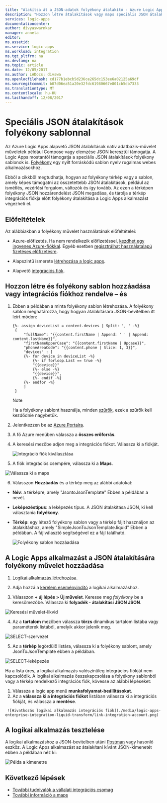 ```yaml
---
title: "Alakítsa át a JSON-adatok folyékony átalakító - Azure Logic Apps |} Microsoft Docs"
description: "Hozzon létre átalakítások vagy maps speciális JSON átalakítások Logic Apps és folyékony sablon használatával."
services: logic-apps
documentationcenter: 
author: divyaswarnkar
manager: anneta
editor: 
ms.assetid: 
ms.service: logic-apps
ms.workload: integration
ms.tgt_pltfrm: na
ms.devlang: na
ms.topic: article
ms.date: 12/05/2017
ms.author: LADocs; divswa
ms.openlocfilehash: cd177b1ebcb5d236ce265dc153ee6a02125a69df
ms.sourcegitcommit: b07d06ea51a20e32fdc61980667e801cb5db7333
ms.translationtype: MT
ms.contentlocale: hu-HU
ms.lasthandoff: 12/08/2017
---
```

# <a name="advanced-json-transformations-using-liquid-template"></a>Speciális JSON átalakítások folyékony sablonnal
Az Azure Logic Apps alapvető JSON átalakítások natív adatbázis-művelet műveletek például Compose vagy elemzése JSON keresztül támogatja. A Logic Apps mostantól támogatja a speciális JSON átalakítások folyékony sablonok is. [Folyékony](https://shopify.github.io/liquid/) egy nyílt forráskódú sablon nyelv rugalmas webes alkalmazásokhoz.
 
Ebből a cikkből megtudhatja, hogyan az folyékony térkép vagy a sablon, amely képes támogatni az összetettebb JSON átalakítások, például az ismétlés, vezérlési forgalom, változók és így tovább. Az ezen a térképen folyékony JSON hozzárendelést JSON megadása, és tárolja a térkép integrációs fiókja előtt folyékony átalakítása a Logic Apps alkalmazást végezheti el.

## <a name="prerequisites"></a>Előfeltételek
Az alábbiakban a folyékony művelet használatának előfeltételei:

* Azure-előfizetés. Ha nem rendelkezik előfizetéssel, [kezdhet egy ingyenes Azure-fiókkal](https://azure.microsoft.com/free/). Egyéb esetben [regisztrálhat használatalapú fizetéses előfizetésre](https://azure.microsoft.com/pricing/purchase-options/).

* Alapszintű ismerete [létrehozása a logic apps](../logic-apps/logic-apps-create-a-logic-app.md).

* Alapvető [integrációs fiók](logic-apps-enterprise-integration-create-integration-account.md).


## <a name="create-and-add-liquid-template-or-map-to-integration-account"></a>Hozzon létre és folyékony sablon hozzáadása vagy integrációs fiókhoz rendelve – és

1. Ebben a példában a minta folyékony sablon létrehozása. A folyékony sablon meghatározza, hogy hogyan átalakítására JSON-bevitelben itt leírt módon:

   ```
   {%- assign deviceList = content.devices | Split: ', ' -%}
    {
        "fullName": "{{content.firstName | Append: ' ' | Append: content.lastName}}",
        "firstNameUpperCase": "{{content.firstName | Upcase}}",
        "phoneAreaCode": "{{content.phone | Slice: 1, 3}}",
        "devices" : [
        {%- for device in deviceList -%}
            {%- if forloop.Last == true -%}
            "{{device}}"
            {%- else -%}
            "{{device}}",
            {%- endif -%}
        {%- endfor -%}
        ]
    }
    ```
    > [!NOTE]
    > Ha a folyékony sablont használja, minden [szűrők](https://shopify.github.io/liquid/basics/introduction/#filters), ezek a szűrők kell kezdődnie nagybetűk. 

2. Jelentkezzen be az [Azure Portalra](https://portal.azure.com).

3. A fő Azure menüben válassza a **összes erőforrás**. 

4. A keresési mezőbe adjon meg a integrációs fiókot. Válassza ki a fiókját.

   ![Integráció fiók kiválasztása](./media/logic-apps-enterprise-integration-liquid-transform/select-integration-account.png)

5.  A fiók integrációs csempére, válassza ki a **Maps**.

   ![Válassza ki a maps](./media/logic-apps-enterprise-integration-liquid-transform/add-maps.png)

6. Válasszon **Hozzáadás** és a térkép meg az alábbi adatokat:
  * **Név**: a térképre, amely "JsontoJsonTemplate" Ebben a példában a nevét.
  * **Leképezéstípus**: a leképezés típus. A JSON átalakítása JSON, ki kell választania **folyékony**.
  * **Térkép**: egy létező folyékony sablon vagy a térkép fájlt használjon az átalakításhoz, amely "SimpleJsonToJsonTemplate.liquid" Ebben a példában. A fájlválasztó segítségével ez a fájl található.

    ![Folyékony sablon hozzáadása](./media/logic-apps-enterprise-integration-liquid-transform/add-liquid-template.png)

    
## <a name="add-the-liquid-action-to-transform-json-in-your-logic-app"></a>A Logic Apps alkalmazást a JSON átalakítására folyékony művelet hozzáadása

1. [Logikai alkalmazás létrehozása](logic-apps-create-a-logic-app.md).

2. Adja hozzá a [kérelem eseményindító](../connectors/connectors-native-reqres.md#use-the-http-request-trigger) a logikai alkalmazáshoz.

3. Válasszon **+ új lépés > Új művelet**. Keresse meg *folyékony* be a keresőmezőbe. Válassza ki **folyadék - átalakítási JSON JSON**.

  ![Keresési művelet-likvid](./media/logic-apps-enterprise-integration-liquid-transform/search-action-liquid.png)

4. Az a **tartalom** mezőben válassza **törzs** dinamikus tartalom listába vagy paraméterek listából, amelyik akkor jelenik meg. 
  
  ![SELECT-szervezet](./media/logic-apps-enterprise-integration-liquid-transform/select-body.png)
 
5. Az a **térkép** legördülő listára, válassza ki a folyékony sablont, amely JsonToJsonTemplate ebben a példában.

  ![SELECT-leképezés](./media/logic-apps-enterprise-integration-liquid-transform/select-map.png)

   Ha a lista üres, a logikai alkalmazás valószínűleg integrációs fiókját nem kapcsolódik. A logikai alkalmazás összekapcsolása a folyékony sablonból vagy a térkép rendelkező integrációs fiók, kövesse az alábbi lépéseket:

   1. Válassza a logic app menü **munkafolyamat-beállításokat**. 
   2. Az a **válassza ki a integrációs fiókot** listában válassza ki a integrációs fiókját, és válassza a **mentése**.

     ![Hivatkozás logikai alkalmazás integrációs fiók](./media/logic-apps-enterprise-integration-liquid-transform/link-integration-account.png)


## <a name="test-your-logic-app"></a>A logikai alkalmazás tesztelése

   A logikai alkalmazáshoz a JSON-bevitelben utáni [Postman](https://www.getpostman.com/postman) vagy hasonló eszköz. A Logic Apps alkalmazást az átalakítani kívánt JSON-kimenetét ebben a példában néz ki:
  
   ![Példa a kimenetre](./media/logic-apps-enterprise-integration-liquid-transform/example-output.png)


## <a name="next-steps"></a>Következő lépések
* [További tudnivalók a vállalati integrációs csomag](../logic-apps/logic-apps-enterprise-integration-overview.md "további információ a vállalati integrációs csomag")  
* [További információ a maps](../logic-apps/logic-apps-enterprise-integration-maps.md "vállalati integrációs maps ismertetése")  

